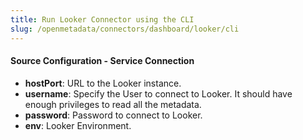 ```yaml
---
title: Run Looker Connector using the CLI
slug: /openmetadata/connectors/dashboard/looker/cli
---
```


<ConnectorIntro connector="Looker" goal="CLI"/>

<Requirements />

<PythonMod connector="Looker" module="looker" />

<MetadataIngestionServiceDev service="dashboard" connector="Looker" goal="CLI"/>

<h4>Source Configuration - Service Connection</h4>

- **hostPort**: URL to the Looker instance.
- **username**: Specify the User to connect to Looker. It should have enough privileges to read all the metadata.
- **password**: Password to connect to Looker.
- **env**: Looker Environment.

<MetadataIngestionConfig service="dashboard" connector="Looker" goal="CLI" />
